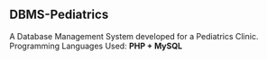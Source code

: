 ## DBMS-Pediatrics

A Database Management System developed for a Pediatrics Clinic. <br>
Programming Languages Used: <strong>PHP + MySQL</strong>

